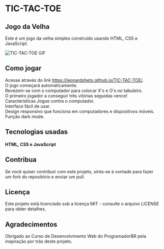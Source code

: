 # TIC-TAC-TOE

## Jogo da Velha
Este é um jogo da velha simples construído usando HTML, CSS e JavaScript.

![TIC-TAC-TOE GIF](https://user-images.githubusercontent.com/82117002/235374711-1ad554a2-b87b-41ef-89b9-f801b34ebb7a.gif)

## Como jogar
Acesse através do link https://leonardohetx.github.io/TIC-TAC-TOE/. <br>
O jogo começará automaticamente. <br>
Revezem-se com o computador para colocar X's e O's no tabuleiro. <br>
O primeiro jogador a conseguir três vitórias seguidas vence! <br>
Características
Jogue contra o computador. <br>
Interface fácil de usar. <br>
Design responsivo que funciona em computadores e dispositivos móveis. <br>
Função dark mode. <br>

## Tecnologias usadas
#### HTML, CSS e JavaScript

## Contribua
Se você quiser contribuir com este projeto, sinta-se à vontade para fazer um fork do repositório e enviar um pull.

## Licença
Este projeto está licenciado sob a licença MIT - consulte o arquivo LICENSE para obter detalhes.

## Agradecimentos
Obrigado ao Curso de Desenvolvimento Web do ProgramadorBR pela inspiração por trás deste projeto.
